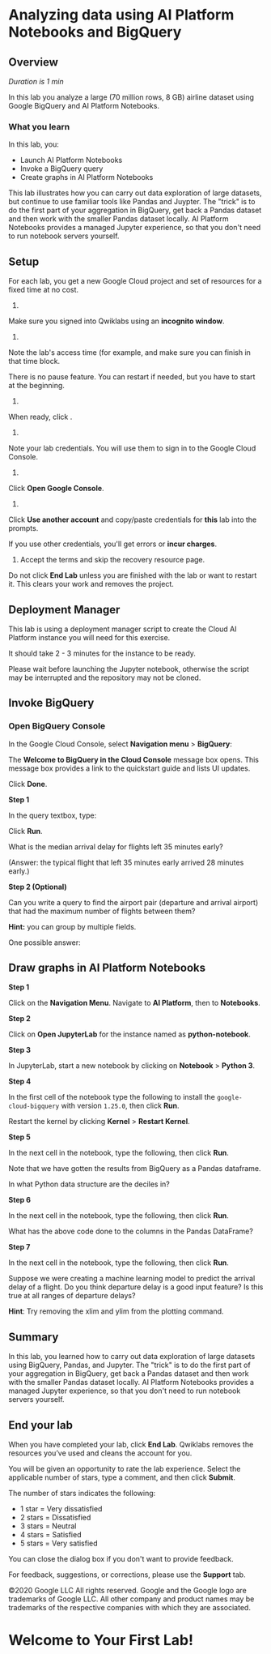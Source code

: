 

# Analyzing data using AI Platform Notebooks and BigQuery 

## Overview

*Duration is 1 min*

In this lab you analyze a large (70 million rows, 8 GB) airline dataset using
Google BigQuery and AI Platform Notebooks.

### **What you learn**

In this lab, you:

* Launch AI Platform Notebooks
* Invoke a BigQuery query
* Create graphs in AI Platform Notebooks

This lab illustrates how you can carry out data exploration of large datasets,
but continue to use familiar tools like Pandas and Juypter. The "trick" is to do
the first part of your aggregation in BigQuery, get back a Pandas dataset and
then work with the smaller Pandas dataset locally. AI Platform Notebooks
provides a managed Jupyter experience, so that you don't need to run notebook
servers yourself.

## Setup

For each lab, you get a new Google Cloud project and set of resources for a
fixed time at no cost.

1.  

Make sure you signed into Qwiklabs using an **incognito window**.

1.  

Note the lab's access time (for example,  and make sure you can finish in that
time block.

There is no pause feature. You can restart if needed, but you have to start at
the beginning.   

1.  

When ready, click .

1.  

Note your lab credentials. You will use them to sign in to the Google Cloud
Console. 

1.  

Click **Open Google Console**.

1.  

Click **Use another account** and copy/paste credentials for **this** lab into
the prompts.

If you use other credentials, you'll get errors or **incur charges**.   

1.  Accept the terms and skip the recovery resource page.

Do not click **End Lab** unless you are finished with the lab or want to restart
it. This clears your work and removes the project.   

## Deployment Manager

This lab is using a deployment manager script to create the Cloud AI Platform
instance you will need for this exercise.

It should take 2 - 3 minutes for the instance to be ready.

Please wait before launching the Jupyter notebook, otherwise the script may be
interrupted and the repository may not be cloned.

## Invoke BigQuery

### Open BigQuery Console

In the Google Cloud Console, select **Navigation menu** > **BigQuery**:



The **Welcome to BigQuery in the Cloud Console** message box opens. This message
box provides a link to the quickstart guide and lists UI updates.

Click **Done**.

**Step 1**

In the query textbox, type:


Click **Run**.

What is the median arrival delay for flights left 35 minutes early?

(Answer: the typical flight that left 35 minutes early arrived 28 minutes
early.)

**Step 2 (Optional)**

Can you write a query to find the airport pair (departure and arrival airport)
that had the maximum number of flights between them?

**Hint:** you can group by multiple fields.

One possible answer:


## Draw graphs in AI Platform Notebooks

**Step 1**

Click on the **Navigation Menu**. Navigate to **AI Platform**, then to
**Notebooks**.

**Step 2**

Click on **Open JupyterLab** for the instance named as **python-notebook**.

**Step 3**

In JupyterLab, start a new notebook by clicking on **Notebook** > **Python 3**.

**Step 4**

In the first cell of the notebook type the following to install the
`google-cloud-bigquery` with version `1.25.0`, then click **Run**.


Restart the kernel by clicking **Kernel**  > **Restart Kernel**.

**Step 5**

In the next cell in the notebook, type the following, then click **Run**.


Note that we have gotten the results from BigQuery as a Pandas dataframe.

In what Python data structure are the deciles in?

**Step 6**

In the next cell in the notebook, type the following, then click **Run**.


What has the above code done to the columns in the Pandas DataFrame?

**Step 7**

In the next cell in the notebook, type the following, then click **Run**.


Suppose we were creating a machine learning model to predict the arrival delay
of a flight. Do you think departure delay is a good input feature? Is this true
at all ranges of departure delays?

**Hint**: Try removing the xlim and ylim from the plotting command.

## Summary

In this lab, you learned how to carry out data exploration of large datasets
using BigQuery, Pandas, and Jupyter. The "trick" is to do the first part of your
aggregation in BigQuery, get back a Pandas dataset and then work with the
smaller Pandas dataset locally.  AI Platform Notebooks provides a managed
Jupyter experience, so that you don't need to run notebook servers yourself.

## End your lab

When you have completed your lab, click **End Lab**. Qwiklabs removes the
resources you’ve used and cleans the account for you.

You will be given an opportunity to rate the lab experience. Select the
applicable number of stars, type a comment, and then click **Submit**.

The number of stars indicates the following:

* 1 star = Very dissatisfied
* 2 stars = Dissatisfied
* 3 stars = Neutral
* 4 stars = Satisfied
* 5 stars = Very satisfied

You can close the dialog box if you don't want to provide feedback.

For feedback, suggestions, or corrections, please use the **Support** tab.

©2020 Google LLC All rights reserved. Google and the Google logo are trademarks
of Google LLC. All other company and product names may be trademarks of the
respective companies with which they are associated.

# Welcome to Your First Lab!
